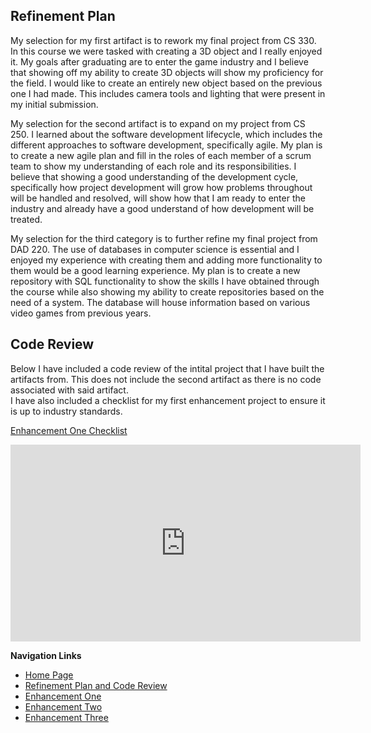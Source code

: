 ## Refinement Plan
My selection for my first artifact is to rework my final project from CS 330. In this course we were tasked with creating a 3D object and I really enjoyed it. My goals after graduating are to enter the game industry and I believe that showing off my ability to create 3D objects will show my proficiency for the field. I would like to create an entirely new object based on the previous one I had made. This includes camera tools and lighting that were present in my initial submission.  
  
My selection for the second artifact is to expand on my project from CS 250. I learned about the software development lifecycle, which includes the different approaches to software development, specifically agile. My plan is to create a new agile plan and fill in the roles of each member of a scrum team to show my understanding of each role and its responsibilities. I believe that showing a good understanding of the development cycle, specifically how project development will grow how problems throughout will be handled and resolved, will show how that I am ready to enter the industry and already have a good understand of how development will be treated.  
  
My selection for the third category is to further refine my final project from DAD 220. The use of databases in computer science is essential and I enjoyed my experience with creating them and adding more functionality to them would be a good learning experience. My plan is to create a new repository with SQL functionality to show the skills I have obtained through the course while also showing my ability to create repositories based on the need of a system. The database will house information based on various video games from previous years.  
## Code Review
Below I have included a code review of the intital project that I have built the artifacts from. This does not include the second artifact as there is no code associated with said artifact.  
I have also included a checklist for my first enhancement project to ensure it is up to industry standards.  
  
<a href="Code Review Checklist.docx">Enhancement One Checklist</a>
<iframe width="560" height="315" src="https://youtu.be/U7sjRIFUPtI" frameborder="0" allow="autoplay; encrypted-media" allowfullscreen=""> </iframe>
  
**Navigation Links**<br>  
* [Home Page](https://sammy-lopez.github.io/index.html)<br>
* [Refinement Plan and Code Review](https://sammy-lopez.github.io/CodeReview.html)<br>
* [Enhancement One](https://sammy-lopez.github.io/EnhancementOne.html)<br>
* [Enhancement Two](https://sammy-lopez.github.io/EnhancementTwo.html)<br>
* [Enhancement Three](https://sammy-lopez.github.io/EnhancementThree.html)<br>
